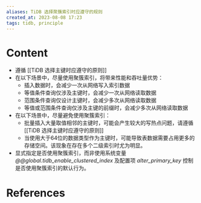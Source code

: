 ```yaml
---
aliases: TiDB 选择聚簇索引时应遵守的规则
created_at: 2023-08-08 17:23
tags: tidb, principle
---
```


# Content

- 遵循 [[TiDB 选择主键时应遵守的原则]]
- 在以下场景中，尽量使用聚簇索引，将带来性能和吞吐量优势：
	- 插入数据时，会减少一次从网络写入索引数据
	- 等值条件查询仅涉及主键时，会减少一次从网络读取数据
	- 范围条件查询仅设计主键时，会减少多次从网络读取数据
	- 等值或范围条件查询仅涉及主键的前缀时，会减少多次从网络读取数据
- 在以下场景中，尽量避免使用聚簇索引：
	- 批量插入大量取值相邻的主键时，可能会产生较大的写热点问题，请遵循 [[TiDB 选择主键时应遵守的原则]]
	- 当使用大于64位的数据类型作为主键时，可能导致表数据需要占用更多的存储空间。该现象在存在多个二级索引时尤为明显。
- 显式指定是否使用聚簇索引，而非使用系统变量 _@@global.tidb_enable_clustered_index_ 及配置项 _alter_primary_key_ 控制是否使用聚簇索引的默认行为。

# References
